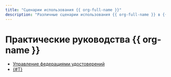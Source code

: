 ```yaml
---
title: "Сценарии использования {{ org-full-name }}"
description: "Различные сценарии использования {{ org-full-name }} в {{ yandex-cloud }}."
---
```


# Практические руководства {{ org-name }}

* [Управление федерациями удостоверений](./federations/index.md)
* [{#T}](sa-oslogin-ansible.md)
